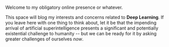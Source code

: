 Welcome to my obligatory online presence or whatever.

This space will blog my interests and concerns related to **Deep Learning**. If you leave here with one thing to think about, let it be that the impending arrival of artificial superintelligence presents a significant and potentially existential challenge to humanity -- but we can be ready for it by asking greater challenges of ourselves _now_.
